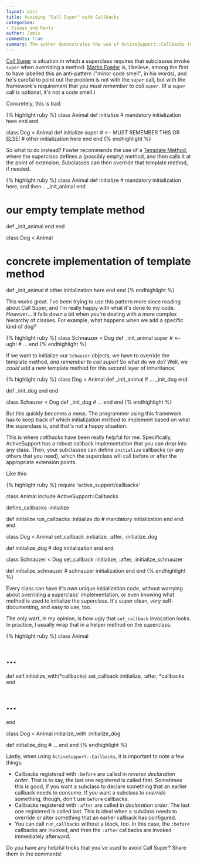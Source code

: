 ```yaml
---
layout: post
title: Avoiding "Call Super" with Callbacks
categories:
- Essays and Rants
author: Jamis
comments: true
summary: The author demonstrates the use of ActiveSupport::Callbacks to avoid the Call Super anti-pattern
---
```


[Call Super](https://en.wikipedia.org/wiki/Call_super) is situation in which a superclass requires that subclasses invoke `super` when overriding a method. [Martin Fowler](http://www.martinfowler.com/bliki/CallSuper.html) is, I believe, among the first to have labelled this an anti-pattern ("minor code smell", in his words), and he's careful to point out the problem is not with the `super` call, but with the framework's requirement that you _must remember to call `super`_. (If a `super` call is optional, it's not a code smell.)

Concretely, this is bad:

{% highlight ruby %}
class Animal
  def initialize
    # mandatory initialization here
  end
end

class Dog < Animal
  def initialize
    super # <-- MUST REMEMBER THIS OR ELSE!
    # other initialization here
  end
end
{% endhighlight %}

So what to do instead? Fowler recommends the use of a [Template Method](https://en.wikipedia.org/wiki/Template_method_pattern), where the superclass defines a (possibly empty) method, and then calls it at the point of extension. Subclasses can then override that template method, if needed.

{% highlight ruby %}
class Animal
  def initialize
    # mandatory initialization here, and then...
    _init_animal
  end

  # our empty template method
  def _init_animal
  end
end

class Dog < Animal
  # concrete implementation of template method
  def _init_animal
    # other initialization here
  end
end
{% endhighlight %}

This works great. I've been trying to use this pattern more since reading about Call Super, and I'm really happy with what it's done to my code. _However_... it falls down a bit when you're dealing with a more complex hierarchy of classes. For example, what happens when we add a specific kind of dog?

{% highlight ruby %}
class Schnauzer < Dog
  def _init_animal
    super # <-- ugh!
    # ...
  end
{% endhighlight %}

If we want to initialize our `Schauzer` objects, we have to override the template method, _and remember to call super!_ So what do we do? Well, we _could_ add a new template method for this second layer of inheritance:

{% highlight ruby %}
class Dog < Animal
  def _init_animal
    # ...
    _init_dog
  end

  def _init_dog
  end
end

class Schauzer < Dog
  def _init_dog
    # ...
  end
end
{% endhighlight %}

But this quickly becomes a mess. The programmer using this framework has to keep track of which initialization method to implement based on what the superclass is, and that's not a happy situation.

This is where _callbacks_ have been really helpful for me. Specifically, ActiveSupport has a robust callback implementation that you can drop into any class. Then, your subclasses can define `initialize` callbacks (or any others that you need), which the superclass will call before or after the appropriate extension points.

Like this:

{% highlight ruby %}
require 'active_support/callbacks'

class Animal
  include ActiveSupport::Callbacks

  define_callbacks :initialize

  def initialize
    run_callbacks :initialize do
      # mandatory initialization
    end
  end
end

class Dog < Animal
  set_callback :initialize, :after, :initialize_dog

  def initialize_dog
    # dog initialization
  end
end

class Schnauzer < Dog
  set_callback :initialize, :after, :initialize_schnauzer

  def initialize_schnauzer
    # schnauzer initialization
  end
end
{% endhighlight %}

Every class can have it's own unique initialization code, without worrying about overriding a superclass' implementation, or even knowing what method is used to initialize the superclass. It's super clean, very self-documenting, and easy to use, too.

The only wart, in my opinion, is how ugly that `set_callback` invocation looks. In practice, I usually wrap that in a helper method on the superclass:

{% highlight ruby %}
class Animal
  # ...

  def self.initialize_with(*callbacks)
    set_callback :initialize, :after, *callbacks
  end

  # ...
end

class Dog < Animal
  initialize_with :initialize_dog

  def initialize_dog
    # ...
  end
end
{% endhighlight %}

Lastly, when using `ActiveSupport::Callbacks`, it is important to note a few things:

* Callbacks registered with `:before` are called in _reverse declaration order_. That is to say, the last one registered is called first. Sometimes this is good, if you want a subclass to declare something that an earlier callback needs to consume. If you want a subclass to _override_ something, though, don't use `before` callbacks.
* Callbacks registered with `:after` are called in _declaration order_. The last one registered is called last. This is ideal when a subclass needs to override or alter something that an earlier callback has configured.
* You can call `run_callbacks` without a block, too. In this case, the `:before` callbacks are invoked, and then the `:after` callbacks are invoked immediately afterward.

Do you have any helpful tricks that you've used to avoid Call Super? Share them in the comments!
